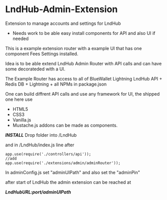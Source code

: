 # LndHub-Admin-Extension

Extension to manage accounts and settings for LndHub

- Needs work to be able easy install components for API and also UI if needed

This is a example extension router with a example UI that has one component Fees Settings installed.

Idea is to be able extend LndHub Admin Router with API calls and can have some decorateded with a UI.

The Example Router has access to all of BlueWallet Lightning LndHub API + Redis DB + Lightning + all NPMs in package.json

One can build diffrent API calls and use any framework for UI, the shipped one here use 
- HTML5
- CSS3
- Vanilla.js
- Mustache.js
addons can be made as components.

***INSTALL***
Drop folder into /LndHub

and in /LndHub/index.js line after
```
app.use(require('./controllers/api'));
//add
app.use(require('./extensions/admin/adminRouter'));
```
In adminConfig.js set "adminUIPath" and also set the "adminPin"

after start of LndHub the admin extension can be reached at 

***LndHubURL:port/adminUIPath***
